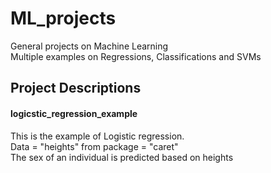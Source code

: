 # ML_projects
General projects on Machine Learning 
<br/>
Multiple examples on Regressions, Classifications and SVMs 
## Project Descriptions
#### logicstic_regression_example 
This is the example of Logistic regression.<br/>
Data = "heights" from package = "caret"<br/>
The sex of an individual is predicted based on heights 
